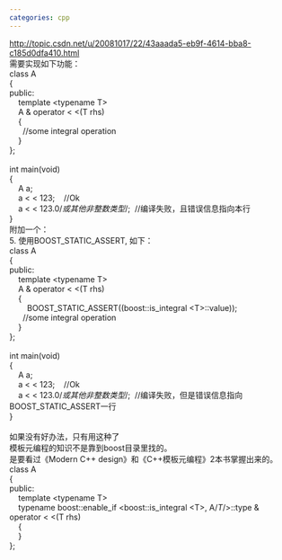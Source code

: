 ```yaml
---
categories: cpp
---
```

http://topic.csdn.net/u/20081017/22/43aaada5-eb9f-4614-bba8-c185d0dfa410.html<br>需要实现如下功能： <br> class A <br> { <br> public: <br> &nbsp; &nbsp; template  &lt;typename T&gt; <br> &nbsp; &nbsp; A &amp; operator &lt; &lt;(T rhs) <br> &nbsp; &nbsp; { <br> &nbsp; &nbsp; &nbsp;  //some integral operation <br> &nbsp; &nbsp; } <br> }; <br>  <br> int main(void) <br> { <br> &nbsp; &nbsp; A a; <br> &nbsp; &nbsp; a  &lt; &lt; 123;&nbsp; &nbsp; //Ok <br> &nbsp; &nbsp; a  &lt; &lt; 123.0/*或其他非整数类型*/;&nbsp;  //编译失败，且错误信息指向本行 <br> } <br>  附加一个： <br> 5. 使用BOOST_STATIC_ASSERT, 如下： <br> class A <br> { <br> public: <br> &nbsp; &nbsp; template  &lt;typename T&gt; <br> &nbsp; &nbsp; A &amp; operator  &lt;  &lt;(T rhs) <br> &nbsp; &nbsp; { <br> &nbsp; &nbsp; &nbsp; &nbsp; BOOST_STATIC_ASSERT((boost::is_integral &lt;T&gt;::value)); <br> &nbsp; &nbsp; &nbsp; //some integral operation <br> &nbsp; &nbsp; } <br> }; <br>  <br> int main(void) <br> { <br> &nbsp; &nbsp; A a; <br> &nbsp; &nbsp; a  &lt;  &lt; 123;&nbsp; &nbsp; //Ok <br> &nbsp; &nbsp; a  &lt;  &lt; 123.0/*或其他非整数类型*/;&nbsp; //编译失败，但是错误信息指向BOOST_STATIC_ASSERT一行 <br> }  <br>  <br> 如果没有好办法，只有用这种了<br>模板元编程的知识不是靠到boost目录里找的。 <br> 是要看过《Modern C++ design》和《C++模板元编程》2本书掌握出来的。<br>class A <br> { <br> public: <br> &nbsp; &nbsp; template  &lt;typename T&gt; <br> &nbsp; &nbsp; typename boost::enable_if  &lt;boost::is_integral  &lt;T&gt;, A/*T*/&gt;::type &amp; operator  &lt;  &lt;(T rhs) <br> &nbsp; &nbsp; { <br> &nbsp; &nbsp; } <br> }; <br>